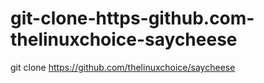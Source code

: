 # git-clone-https-github.com-thelinuxchoice-saycheese
git clone https://github.com/thelinuxchoice/saycheese

